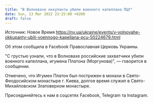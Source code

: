 ```yaml
---
title: "В Волновахе оккупанты убили военного капеллана ПЦУ"
date: Sun, 13 Mar 2022 23:25:00 +0200
draft: false
---
```

Источник: Новое Время https://nv.ua/ukraine/events/v-volnovahe-okkupanty-ubili-voennogo-kapellana-pcu-50224679.html


Об этом сообщила в Facebook Православная Церковь Украины.

"С грустью узнали, что в Волновахе российские захватчики убили военного капеллана, игумена Платона (Моргунова)", — говорится в сообщении.

Отмечено, что Игумен Платон был пострижен в монахи в Свято-Феодосийском монастыре г. Киева, долгое время служил в Свято-Михайловском Златоверхом монастыре.

Присоединяйтесь к нам в соцсетях Facebook, Telegram та Instagram.
